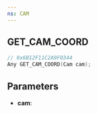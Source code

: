 ```yaml
---
ns: CAM
---
```

## GET_CAM_COORD

```c
// 0x6B12F11C2A9F0344
Any GET_CAM_COORD(Cam cam);
```

## Parameters
* **cam**:
